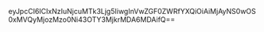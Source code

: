 eyJpcCI6ICIxNzIuNjcuMTk3Ljg5IiwgInVwZGF0ZWRfYXQiOiAiMjAyNS0wOS0xMVQyMjozMzo0Ni43OTY3MjkrMDA6MDAifQ==